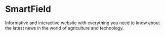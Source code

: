 # SmartField
Informative and interactive website with everything you need to know about the latest news in the world of agriculture and technology.
